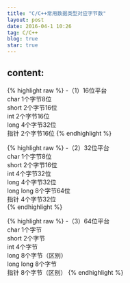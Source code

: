 ```yaml
---
title: "C/C++常用数据类型对应字节数"
layout: post
date: 2016-04-1 10:26
tag: C/C++
blog: true
star: true
---
```


## content:
 
{% highlight raw %}
-（1）16位平台  
char         1个字节8位  
short        2个字节16位  
int          2个字节16位  
long         4个字节32位  
指针          2个字节16位
{% endhighlight %}   

{% highlight raw %}
-（2）32位平台  
char         1个字节8位  
short        2个字节16位  
int          4个字节32位  
long         4个字节32位  
long long    8个字节64位   
指针          4个字节32位  
{% endhighlight %} 

{% highlight raw %}
-（3）64位平台  
char         1个字节  
short        2个字节  
int          4个字节   
long         8个字节（区别）  
long long    8个字节  
指针          8个字节（区别）
{% endhighlight %} 